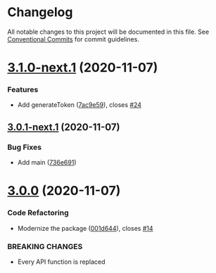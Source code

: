 # Changelog

All notable changes to this project will be documented in this file. See
[Conventional Commits](https://conventionalcommits.org) for commit guidelines.

# [3.1.0-next.1](https://github.com/Bjerkio/tripletexjs/compare/v3.0.1-next.1...v3.1.0-next.1) (2020-11-07)


### Features

* Add generateToken ([7ac9e59](https://github.com/Bjerkio/tripletexjs/commit/7ac9e599de1d29cc0ca56cd3ef0684126c600888)), closes [#24](https://github.com/Bjerkio/tripletexjs/issues/24)

## [3.0.1-next.1](https://github.com/Bjerkio/tripletexjs/compare/v3.0.0...v3.0.1-next.1) (2020-11-07)


### Bug Fixes

* Add main ([736e691](https://github.com/Bjerkio/tripletexjs/commit/736e691b7ab3409cec0aa9b87737edb9a21ef7eb))

# [3.0.0](https://github.com/Bjerkio/tripletexjs/compare/v2.35.9...v3.0.0) (2020-11-07)


### Code Refactoring

* Modernize the package ([001d644](https://github.com/Bjerkio/tripletexjs/commit/001d644ab7a727e7103cf0b69a94e858e17b54eb)), closes [#14](https://github.com/Bjerkio/tripletexjs/issues/14)


### BREAKING CHANGES

* Every API function is replaced
